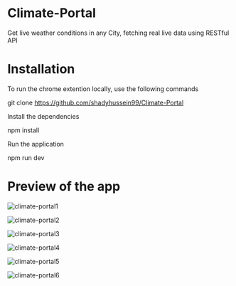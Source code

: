 # Climate-Portal
Get live weather conditions in any City, fetching real live data using RESTful API

# Installation
To run the chrome extention locally, use the following commands

git clone https://github.com/shadyhussein99/Climate-Portal

Install the dependencies

npm install

Run the application

npm run dev

# Preview of the app
![climate-portal1](https://user-images.githubusercontent.com/123125924/226024810-22b04aee-443a-4f5c-b2a1-8bffdeb1b878.PNG)

![climate-portal2](https://user-images.githubusercontent.com/123125924/226010150-680ee5c5-373b-4e8f-8b59-b9cc60982eee.PNG)

![climate-portal3](https://user-images.githubusercontent.com/123125924/226013305-61745e0e-2aa4-46a7-bc9d-d3404b8045de.PNG)

![climate-portal4](https://user-images.githubusercontent.com/123125924/226015284-e0d0a4de-84a7-4346-84a1-c53d7e5dd560.PNG)

![climate-portal5](https://user-images.githubusercontent.com/123125924/226015958-458d8c83-3317-4bb5-a281-9a5e9708807a.PNG)

![climate-portal6](https://user-images.githubusercontent.com/123125924/226020045-b3482340-e5f8-4cd5-ab63-4d54ec934466.PNG)
